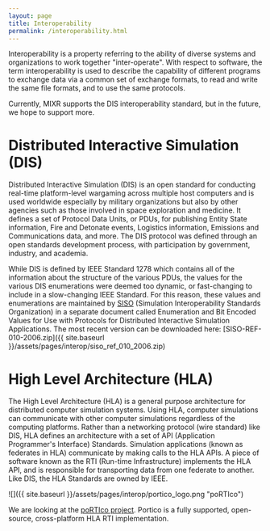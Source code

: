 ```yaml
---
layout: page
title: Interoperability
permalink: /interoperability.html
---
```

Interoperability is a property referring to the ability of diverse systems and organizations to work together "inter-operate". With respect to software, the term interoperability is used to describe the capability of different programs to exchange data via a common set of exchange formats, to read and write the same file formats, and to use the same protocols.

Currently, MIXR supports the DIS interoperability standard, but in the future, we hope to support more.

Distributed Interactive Simulation (DIS)
========================================

Distributed Interactive Simulation (DIS) is an open standard for conducting real-time platform-level wargaming across multiple host computers and is used worldwide especially by military organizations but also by other agencies such as those involved in space exploration and medicine. It defines a set of Protocol Data Units, or PDUs, for publishing Entity State information, Fire and Detonate events, Logistics information, Emissions and Communications data, and more. The DIS protocol was defined through an open standards development process, with participation by government, industry, and academia.

While DIS is defined by IEEE Standard 1278 which contains all of the information about the structure of the various PDUs, the values for the various DIS enumerations were deemed too dynamic, or fast-changing to include in a slow-changing IEEE Standard. For this reason, these values and enumerations are maintained by [SISO](https://www.sisostds.org) (Simulation Interoperability Standards Organization) in a separate document called Enumeration and Bit Encoded Values for Use with Protocols for Distributed Interactive Simulation Applications. The most recent version can be downloaded here: [SISO-REF-010-2006.zip]({{ site.baseurl }}/assets/pages/interop/siso_ref_010_2006.zip)
   
High Level Architecture (HLA)
=============================

The High Level Architecture (HLA) is a general purpose architecture for distributed computer simulation systems. Using HLA, computer simulations can communicate with other computer simulations regardless of the computing platforms. Rather than a networking protocol (wire standard) like DIS, HLA defines an architecture with a set of API (Application Programmer's Interface) Standards. Simulation applications (known as federates in HLA) communicate by making calls to the HLA APIs. A piece of software known as the RTI (Run-time Infrastructure) implements the HLA API, and is responsible for transporting data from one federate to another. Like DIS, the HLA Standards are owned by IEEE.

![]({{ site.baseurl }}/assets/pages/interop/portico_logo.png "poRTIco")

We are looking at the [poRTIco project](http://porticoproject.org). Portico is a fully supported, open-source, cross-platform HLA RTI implementation.

